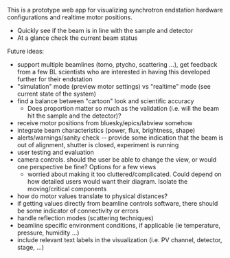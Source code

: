 This is a prototype web app for visualizing synchrotron endstation hardware configurations and realtime motor positions.

- Quickly see if the beam is in line with the sample and detector
- At a glance check the current beam status


Future ideas:
- support multiple beamlines (tomo, ptycho, scattering ...), get feedback from a few BL scientists who are interested in having this developed further for their endstation
- "simulation" mode (preview motor settings) vs "realtime" mode (see current state of the system)
- find a balance between "cartoon" look and scientific accuracy
    - Does proportion matter so much as the validation (i.e. will the beam hit the sample and the detector)?
- receive motor positions from bluesky/epics/labview somehow
- integrate beam characteristics (power, flux, brightness, shape)
- alerts/warnings/sanity check -- provide some indication that the beam is out of alignment, shutter is closed, experiment is running
- user testing and evaluation
- camera controls. should the user be able to change the view, or would one perspective be fine? Options for a few views
    - worried about making it too cluttered/complicated. Could depend on how detailed users would want their diagram. Isolate the moving/critical components
- how do motor values translate to physical distances?
- if getting values directly from beamline controls software, there should be some indicator of connectivity or errors
- handle reflection modes (scattering techniques)
- beamline specific environment conditions, if applicable (ie temperature, pressure, humidity ...)
- include relevant text labels in the visualization (i.e. PV channel, detector, stage, ...)